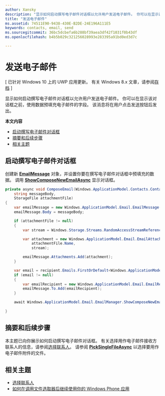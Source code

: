 ```yaml
---
author: Xansky
description: "显示如何启动撰写电子邮件对话框以允许用户发送电子邮件。 你可以在显示该对话框之前，使用数据预填充电子邮件的字段。 该消息将在用户点击发送按钮后发出。"
title: "发送电子邮件"
ms.assetid: 74511E90-9438-430E-B2DE-24E196A111E5
keywords: contacts, email, send
ms.sourcegitcommit: 36bc5dcbefa6b288bf39aea3df42f1031f0b43df
ms.openlocfilehash: b4b5b029c321256028993e283395a91bd0ed3d7c

---
```


# 发送电子邮件

\[ 已针对 Windows 10 上的 UWP 应用更新。 有关 Windows 8.x 文章，请参阅[存档](http://go.microsoft.com/fwlink/p/?linkid=619132) \]


显示如何启动撰写电子邮件对话框以允许用户发送电子邮件。 你可以在显示该对话框之前，使用数据预填充电子邮件的字段。 该消息将在用户点击发送按钮后发出。

**本文内容**

-   [启动撰写电子邮件对话框](#launch-the-compose-email-dialog)
-   [摘要和后续步骤](#summary-and-next-steps)
-   [相关主题](#related-topics)

## 启动撰写电子邮件对话框

创建新 [**EmailMessage**](https://msdn.microsoft.com/library/windows/apps/Dn631270) 对象，并设置你要在撰写电子邮件对话框中预填充的数据。 调用 [**ShowComposeNewEmailAsync**](https://msdn.microsoft.com/library/windows/apps/Dn631269) 显示对话框。

``` cs
private async void ComposeEmail(Windows.ApplicationModel.Contacts.Contact recipient, 
    string messageBody, 
    StorageFile attachmentFile)
{
    var emailMessage = new Windows.ApplicationModel.Email.EmailMessage();
    emailMessage.Body = messageBody;

    if (attachmentFile != null)
    {
        var stream = Windows.Storage.Streams.RandomAccessStreamReference.CreateFromFile(attachmentFile);

        var attachment = new Windows.ApplicationModel.Email.EmailAttachment(
            attachmentFile.Name,
            stream);

        emailMessage.Attachments.Add(attachment);
    }

    var email = recipient.Emails.FirstOrDefault<Windows.ApplicationModel.Contacts.ContactEmail>();
    if (email != null)
    {
        var emailRecipient = new Windows.ApplicationModel.Email.EmailRecipient(email.Address);
        emailMessage.To.Add(emailRecipient);
    }

    await Windows.ApplicationModel.Email.EmailManager.ShowComposeNewEmailAsync(emailMessage);
        
}
```

## 摘要和后续步骤

本主题已向你展示如何启动撰写电子邮件对话框。 有关选择用作电子邮件接收方联系人的信息，请参阅[选择联系人](selecting-contacts.md)。 请参阅 [**PickSingleFileAsync**](https://msdn.microsoft.com/library/windows/apps/JJ635275) 以选择要用作电子邮件附件的文件。

## 相关主题

* [选择联系人](selecting-contacts.md)
* [如何在调用文件选取器后继续使用你的 Windows Phone 应用](https://msdn.microsoft.com/library/windows/apps/xaml/Dn614994)
 

 







<!--HONumber=Jun16_HO3-->



